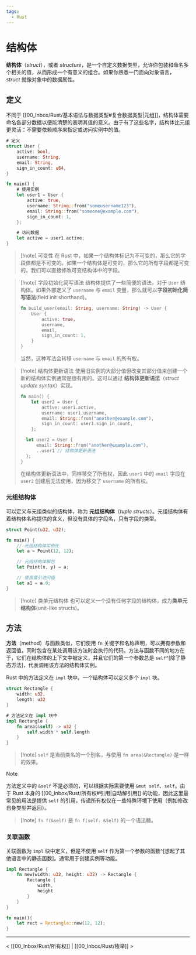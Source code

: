 ```yaml
---
tags:
  - Rust
---
```


# 结构体

**结构体**（*struct*），或者 *structure*，是一个自定义数据类型，允许你包装和命名多个相关的值，从而形成一个有意义的组合。如果你熟悉一门面向对象语言，*struct* 就像对象中的数据属性。

## 定义

不同于 [[00_Inbox/Rust/基本语法与数据类型#复合数据类型|元组]]，结构体需要命名各部分数据以便能清楚的表明其值的意义。由于有了这些名字，结构体比元组更灵活：不需要依赖顺序来指定或访问实例中的值。

```rust
# 定义
struct User {
    active: bool,
    username: String,
    email: String,
    sign_in_count: u64,
}

fn main() {
	# 使用实例
	let user1 = User {
		active: true,
		username: String::from("someusername123"),
		email: String::from("someone@example.com"),
		sign_in_count: 1,
	}; 

	# 访问数据
	let active = user1.active;
}
```

> [!note] 可变性
> 在 Rust 中，如果一个结构体标记为不可变的，那么它的字段值都是不可变的。如果一个结构体是可变的，那么它的所有字段都是可变的。我们可以直接修改可变结构体中的字段。

> [!note] 字段初始化简写语法
> 结构体提供了一些简便的语法。对于 `User` 结构体，如果外部定义了 `username` 与 `email` 变量，那么就可以**字段初始化简写语法**(field init shorthand)。
> ```rust
> fn build_user(email: String, username: String) -> User {
>     User {
>         active: true,
>         username,
>         email,
>         sign_in_count: 1,
>     }
> }
> ```
>
> 当然，这种写法会转移 `username` 与 `email` 的所有权。

> [!note] 结构体更新语法
> 使用旧实例的大部分值但改变其部分值来创建一个新的结构体实例通常是很有用的。这可以通过 **结构体更新语法**（*struct update syntax*）实现。
> ```rust
> fn main() {
>     let user2 = User {
>         active: user1.active,
>         username: user1.username,
>         email: String::from("another@example.com"),
>         sign_in_count: user1.sign_in_count,
>     };
> 
> 	let user2 = User {
> 		email: String::from("another@example.com"),
> 		..user1 // 结构体更新语法
> 	};
> }
> ```
>
> 在结构体更新语法中，同样移交了所有权，因此 `user1` 中的 `email` 字段在 `user2` 创建后无法使用，因为移交了 `username` 的所有权。

### 元组结构体

可以定义与元组类似的结构体，称为 **元组结构体**（*tuple structs*）。元组结构体有着结构体名称提供的含义，但没有具体的字段名，只有字段的类型。

```rust
struct Point(u32, u32);

fn main() {
    // 元组结构体实例化
    let a = Point(12, 12);

    // 元组结构体解包
    let Point(x, y) = a;

    // 使用索引访问值
    let a1 = a.0;
}

```

> [!note] 类单元结构体
> 也可以定义一个没有任何字段的结构体，成为**类单元结构体**(unit-like structs)。

## 方法

**方法**（method）与函数类似，它们使用 `fn` 关键字和名称声明，可以拥有参数和返回值，同时包含在某处调用该方法时会执行的代码。方法与函数不同的地方在于，它们在结构体的上下文中被定义，并且它们的第一个参数总是 `self`^[除了静态方法]，代表调用该方法的结构体实例。

Rust 中的方法定义在 `impl` 块中。一个结构体可以定义多个 `impl` 块。

```rust
struct Rectangle {
	width: u32,
	length: u32
}

# 方法定义在 impl 块中
impl Rectangle {
	fn area(&self) -> u32 {
		self.width * self.length
	}
}
```

> [!note] `self` 是当前类名的一个别名，与使用 `fn area(&Rectangle)` 是一样的效果。

> [!note]
> 方法定义中的 `&self` 不是必须的，可以根据实际需要使用 `&mut self`、`self`。由于 Rust 本身的 [[00_Inbox/Rust/所有权#引用|自动解引用]] 的功能，因此这里最常见的用法是提供 `self` 的引用，传递所有权仅在一些特殊环境下使用（例如修改自身类型并返回）。

> [!note] `fn f(&self)` 是 `fn f(self: &Self)` 的一个语法糖。

### 关联函数

关联函数为 `impl` 块中定义，但是不使用 `self` 作为第一个参数的函数^[想起了其他语言中的静态函数]。通常用于创建实例等功能。

```rust
impl Rectangle {
	fn new(width: u32, height: u32) -> Rectangle {
		Rectangle {
			width,
			height
		}
	}
}

fn main(){
	let rect = Rectangle::new(12, 12);
}
```

---
< [[00_Inbox/Rust/所有权]] | [[00_Inbox/Rust/枚举]] >
